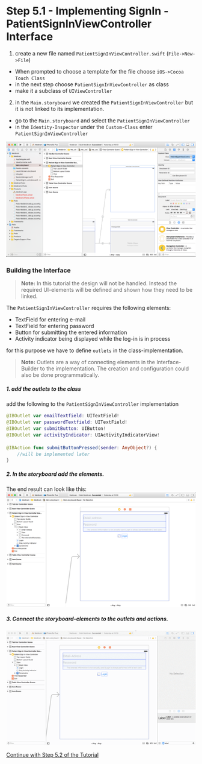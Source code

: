 # Step 5.1 - Implementing SignIn - PatientSignInViewController Interface

1. create a new file named `PatientSignInViewController.swift` (`File->New->File`)
  - When prompted to choose a template for the file choose `iOS->Cocoa Touch Class`
  - in the next step choose `PatientSignInViewController` as class
  - make it a subclass of `UIViewController`

2. in the `Main.storyboard` we created the `PatientSignInViewController` but it is not linked to its implementation.
  - go to the `Main.storyboard` and select the `PatientSignInViewController`
  - in the `Identity-Inspector` under the `Custom-Class` enter `PatientSignInViewController`


![](resources/step5/set_signin_class.png)

### Building the Interface

>__Note:__ In this tutorial the design will not be handled.
Instead the required UI-elements will be defined and shown how they need to be linked.


The `PatientSignInViewController` requires the following elements:
- TextField for entering e-mail
- TextField for entering password
- Button for submitting the entered information
- Activity indicator being displayed while the log-in is in process

for this purpose we have to define `outlets` in the class-implementation.
>__Note:__ Outlets are a way of connecting elements in the Interface-Builder to the implementation.
The creation and configuration could also be done programmatically.

##### 1. add the outlets to the class
add the following to the `PatientSignInViewController` implementation
```swift
@IBOutlet var emailTextfield: UITextField!
@IBOutlet var passwordTextfield: UITextField!
@IBOutlet var submitButton: UIButton!
@IBOutlet var activityIndicator: UIActivityIndicatorView!

@IBAction func submitButtonPressed(sender: AnyObject?) {
    //will be implemented later
}
```

##### 2. In the storyboard add the elements.
The end result can look like this:
![](resources/step5/signin_interface.png)

##### 3. Connect the storyboard-elements to the outlets and actions.
![](resources/step5/connect_outlets.gif)

[Continue with Step 5.2 of the Tutorial](STEP5-2.md)
